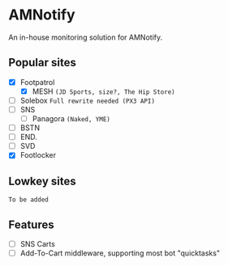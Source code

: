 # AMNotify
An in-house monitoring solution for AMNotify.

## Popular sites
- [x] Footpatrol
  - [x] MESH `(JD Sports, size?, The Hip Store)`
- [ ] Solebox `Full rewrite needed (PX3 API)`
- [ ] SNS
  - [ ] Panagora `(Naked, YME)`
- [ ] BSTN
- [ ] END.
- [ ] SVD
- [x] Footlocker

## Lowkey sites
```
To be added
```

## Features
- [ ] SNS Carts
- [ ] Add-To-Cart middleware, supporting most bot "quicktasks"
